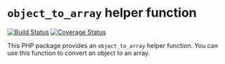 
# `object_to_array` helper function

[![Build Status](https://travis-ci.org/DivineOmega/object_to_array.svg?branch=master)](https://travis-ci.org/DivineOmega/object_to_array)
[![Coverage Status](https://coveralls.io/repos/github/DivineOmega/object_to_array/badge.svg?branch=master)](https://coveralls.io/github/DivineOmega/object_to_array?branch=master)

This PHP package provides an `object_to_array` helper function. You can use this function to convert an object to an array.